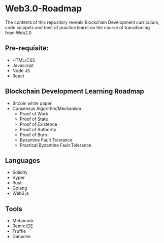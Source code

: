 # Web3.0-Roadmap
The contents of this repository reveals Blockchain Development curriculum, code snippets and best of practice learnt on the course of transitioning from Web2.0

## Pre-requisite:
- HTML/CSS
- Javascript
- Node JS
- React

## Blockchain Development Learning Roadmap
- Bitcoin white paper
- Consensus Algorithm/Mechanism 
   - Proof of Work
   - Proof of State
   - Proof of Existence
   - Proof of Authority 
   - Proof of Burn
   - Byzantine Fault Tolerance
   - Practical Byzantine Fault Tolerance

## Languages
- Solidity
- Vyper
- Rust
- Golang
- Web3.js

## Tools
- Metamask
- Remix IDE
- Truffle
- Ganache

